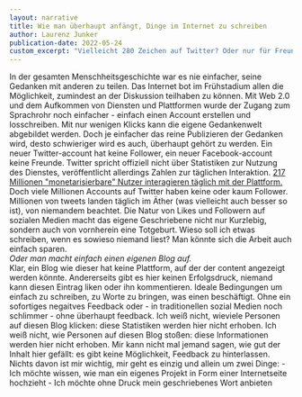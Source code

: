 ```yaml
---
layout: narrative
title: Wie man überhaupt anfängt, Dinge im Internet zu schreiben
author: Laurenz Junker
publication-date: 2022-05-24
custom_excerpt: "Vielleicht 280 Zeichen auf Twitter? Oder nur für Freunde auf Facebook? Oder doch lieber einfach die Backen halten."
---
```

In der gesamten Menschheitsgeschichte war es nie einfacher, seine Gedanken mit anderen zu teilen. Das Internet bot im Frühstadium allen die Möglichkeit, zumindest an der Diskussion teilhaben zu können. Mit Web 2.0 und dem Aufkommen von Diensten und Plattformen wurde der Zugang zum Sprachrohr noch einfacher - einfach einen Account erstellen und losschreiben. Mit nur wenigen Klicks kann die eigene Gedankenwelt abgebildet werden. Doch je einfacher das reine Publizieren der Gedanken wird,
desto schwieriger wird es auch, überhaupt gehört zu werden. Ein neuer Twitter-account hat keine Follower, ein neuer Facebook-account keine Freunde.
Twitter spricht offiziell nicht über Statistiken zur Nutzung des Dienstes, veröffentlicht allerdings Zahlen zur täglichen Interaktion.
[217 Millionen "monetarisierbare" Nutzer interagieren täglich mit der Plattform.](https://s22.q4cdn.com/826641620/files/doc_financials/2021/q4/Final-Q4'21-Selected-Metrics-and-Financials.pdf)
Doch viele Millionen Accounts auf Twitter haben keine oder kaum Follower. Millionen von tweets landen täglich im Äther (was vielleicht auch besser so ist), von niemandem beachtet. Die Natur von Likes und Followern auf sozialen Medien macht das eigene Geschriebene nicht nur Kurzlebig, sondern auch von vornherein eine Totgeburt. Wieso soll ich etwas schreiben, wenn es sowieso niemand liest? Man könnte sich die Arbeit auch einfach sparen.
<br>
_Oder man macht einfach einen eigenen Blog auf._
<br>
Klar, ein Blog wie dieser hat keine Plattform, auf der der content angezeigt werden könnte. Andererseits gibt es hier keinen Erfolgsdruck, niemand kann diesen Eintrag liken oder ihn
kommentieren. Ideale Bedingungen um einfach zu schreiben, zu Worte zu bringen, was einen beschäftigt. Ohne ein sofortiges negaitves Feedback oder - in traditionellen sozial Medien noch schlimmer - ohne überhaupt feedback. Ich weiß nicht, wieviele Personen auf diesen Blog klicken: diese Statistiken werden hier nicht erhoben. Ich weiß nicht, wie Personen auf diesen Blog stoßen: diese Informationen werden hier nicht erhoben. Mir kann nicht mal jemand sagen, wie gut der Inhalt hier gefällt: es gibt keine Möglichkeit, Feedback zu hinterlassen. Nichts davon ist mir wichtig, mir geht es einzig und allein um zwei Dinge:
    - Ich möchte wissen, wie man ein eigenes Projekt in Form einer Internetseite hochzieht
    - Ich möchte ohne Druck mein geschriebenes Wort anbieten
